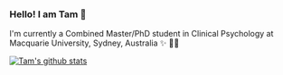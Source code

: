### Hello! I am Tam 👋

I'm currently a Combined Master/PhD student in Clinical Psychology at Macquarie University, Sydney, Australia ✨ 👩‍🔬 

[![Tam's github stats](https://github-readme-stats.vercel.app/api?username=tam-pham&hide=stars&show_icons=true&theme=dracula&count_private=true)](https://github.com/Tam-Pham/github-readme-stats)

